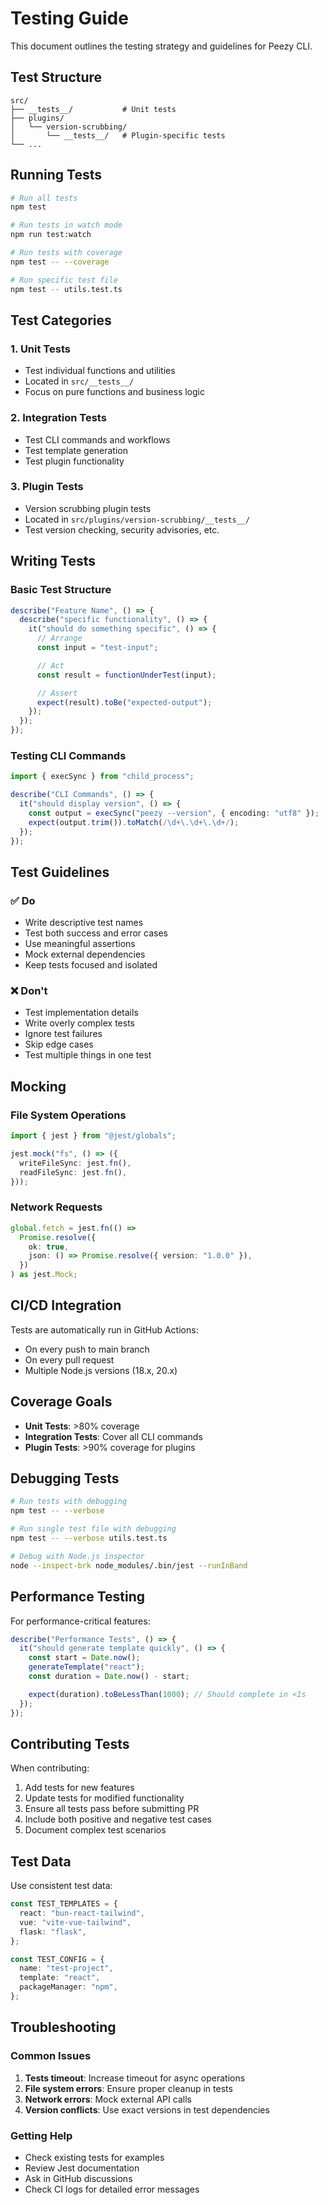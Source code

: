 # Testing Guide

This document outlines the testing strategy and guidelines for Peezy CLI.

## Test Structure

```
src/
├── __tests__/           # Unit tests
├── plugins/
│   └── version-scrubbing/
│       └── __tests__/   # Plugin-specific tests
└── ...
```

## Running Tests

```bash
# Run all tests
npm test

# Run tests in watch mode
npm run test:watch

# Run tests with coverage
npm test -- --coverage

# Run specific test file
npm test -- utils.test.ts
```

## Test Categories

### 1. Unit Tests

- Test individual functions and utilities
- Located in `src/__tests__/`
- Focus on pure functions and business logic

### 2. Integration Tests

- Test CLI commands and workflows
- Test template generation
- Test plugin functionality

### 3. Plugin Tests

- Version scrubbing plugin tests
- Located in `src/plugins/version-scrubbing/__tests__/`
- Test version checking, security advisories, etc.

## Writing Tests

### Basic Test Structure

```typescript
describe("Feature Name", () => {
  describe("specific functionality", () => {
    it("should do something specific", () => {
      // Arrange
      const input = "test-input";

      // Act
      const result = functionUnderTest(input);

      // Assert
      expect(result).toBe("expected-output");
    });
  });
});
```

### Testing CLI Commands

```typescript
import { execSync } from "child_process";

describe("CLI Commands", () => {
  it("should display version", () => {
    const output = execSync("peezy --version", { encoding: "utf8" });
    expect(output.trim()).toMatch(/\d+\.\d+\.\d+/);
  });
});
```

## Test Guidelines

### ✅ Do

- Write descriptive test names
- Test both success and error cases
- Use meaningful assertions
- Mock external dependencies
- Keep tests focused and isolated

### ❌ Don't

- Test implementation details
- Write overly complex tests
- Ignore test failures
- Skip edge cases
- Test multiple things in one test

## Mocking

### File System Operations

```typescript
import { jest } from "@jest/globals";

jest.mock("fs", () => ({
  writeFileSync: jest.fn(),
  readFileSync: jest.fn(),
}));
```

### Network Requests

```typescript
global.fetch = jest.fn(() =>
  Promise.resolve({
    ok: true,
    json: () => Promise.resolve({ version: "1.0.0" }),
  })
) as jest.Mock;
```

## CI/CD Integration

Tests are automatically run in GitHub Actions:

- On every push to main branch
- On every pull request
- Multiple Node.js versions (18.x, 20.x)

## Coverage Goals

- **Unit Tests**: >80% coverage
- **Integration Tests**: Cover all CLI commands
- **Plugin Tests**: >90% coverage for plugins

## Debugging Tests

```bash
# Run tests with debugging
npm test -- --verbose

# Run single test file with debugging
npm test -- --verbose utils.test.ts

# Debug with Node.js inspector
node --inspect-brk node_modules/.bin/jest --runInBand
```

## Performance Testing

For performance-critical features:

```typescript
describe("Performance Tests", () => {
  it("should generate template quickly", () => {
    const start = Date.now();
    generateTemplate("react");
    const duration = Date.now() - start;

    expect(duration).toBeLessThan(1000); // Should complete in <1s
  });
});
```

## Contributing Tests

When contributing:

1. Add tests for new features
2. Update tests for modified functionality
3. Ensure all tests pass before submitting PR
4. Include both positive and negative test cases
5. Document complex test scenarios

## Test Data

Use consistent test data:

```typescript
const TEST_TEMPLATES = {
  react: "bun-react-tailwind",
  vue: "vite-vue-tailwind",
  flask: "flask",
};

const TEST_CONFIG = {
  name: "test-project",
  template: "react",
  packageManager: "npm",
};
```

## Troubleshooting

### Common Issues

1. **Tests timeout**: Increase timeout for async operations
2. **File system errors**: Ensure proper cleanup in tests
3. **Network errors**: Mock external API calls
4. **Version conflicts**: Use exact versions in test dependencies

### Getting Help

- Check existing tests for examples
- Review Jest documentation
- Ask in GitHub discussions
- Check CI logs for detailed error messages
